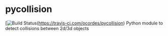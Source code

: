 # pycollision

[![Build Status](https://travis-ci.com/ocordes/pycollision.svg?branch=develop)(https://travis-ci.com/ocordes/pycollision)
Python module to detect collisions between 2d/3d objects
